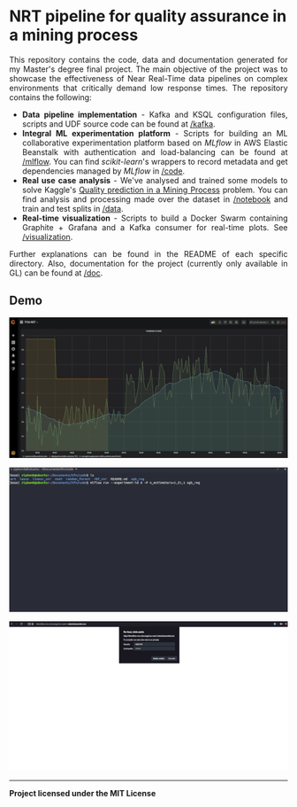 # NRT pipeline for quality assurance in a mining process

<div style="text-align: justify">

This repository contains the code, data and documentation generated for my Master's degree final project. The main objective of the project was to showcase the effectiveness of Near Real-Time data pipelines on complex environments that critically demand low response times. The repository contains the following:

- **Data pipeline implementation** - Kafka and KSQL configuration files, scripts and UDF source code can be found at [/kafka](kafka).
- **Integral ML experimentation platform** - Scripts for building an ML collaborative experimentation platform based on *MLflow* in AWS Elastic Beanstalk with authentication and load-balancing can be found at [/mlflow](mlflow). You can find *scikit-learn*'s wrappers to record metadata and get dependencies managed by *MLflow* in [/code](code). 
- **Real use case analysis** - We've analysed and trained some models to solve Kaggle's [Quality prediction in a Mining Process](https://www.kaggle.com/edumagalhaes/quality-prediction-in-a-mining-process) problem. You can find analysis and processing made over the dataset in [/notebook](notebook) and train and test splits in [/data](data).
- **Real-time visualization** - Scripts to build a Docker Swarm containing Graphite + Grafana and a Kafka consumer for real-time plots. See [/visualization](visualization).

Further explanations can be found in the README of each specific directory. Also, documentation for the project (currently only available in GL) can be found at [/doc](doc).
</div>

## Demo

![](doc/gif/grafana.gif)

![](doc/gif/new-run.gif)

![](doc/gif/mlflow.gif)

---
**Project licensed under the MIT License**
